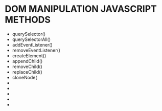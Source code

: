 <h1>DOM MANIPULATION JAVASCRIPT METHODS</h1>
<ul>
    <li>querySelector()</li>
    <li>querySelectorAll()</li>
    <li>addEventListener()</li>
    <li>removeEventListener()</li>
    <li>createElement()</li>
    <li>appendChild()</li>
    <li>removeChild()</li>
    <li>replaceChild()</li>
    <li>cloneNode(</li>
    <li></li>
    <li></li>
    <li></li>
    <li></li>
    <li></li>
</ul>